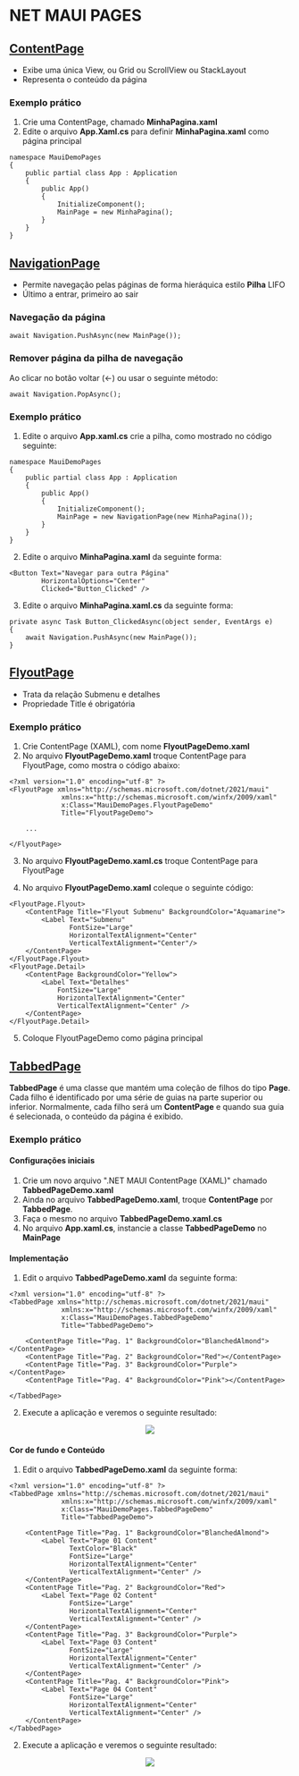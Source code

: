 # NET MAUI PAGES

## [ContentPage](https://youtu.be/9D42vT3CzO4?list=PLJ4k1IC8GhW3VlYa0p9QhV98Waka7oghq&t=478)

* Exibe uma única View, ou Grid ou ScrollView ou StackLayout
* Representa o conteúdo da página

### Exemplo prático

1. Crie uma ContentPage, chamado **MinhaPagina.xaml**
2. Edite o arquivo **App.Xaml.cs** para definir **MinhaPagina.xaml** como página principal
   
```
namespace MauiDemoPages
{
    public partial class App : Application
    {
        public App()
        {
            InitializeComponent();
            MainPage = new MinhaPagina();
        }
    }
}
```

## [NavigationPage](https://youtu.be/9D42vT3CzO4?list=PLJ4k1IC8GhW3VlYa0p9QhV98Waka7oghq&t=662)

* Permite navegação pelas páginas de forma hieráquica estilo **Pilha** LIFO
* Último a entrar, primeiro ao sair

### Navegação da página

```
await Navigation.PushAsync(new MainPage());
```

### Remover página da pilha de navegação

Ao clicar no botão voltar (<-) ou usar o seguinte método:

```
await Navigation.PopAsync();
```

### Exemplo prático

1. Edite o arquivo **App.xaml.cs** crie a pilha, como mostrado no código seguinte:

```
namespace MauiDemoPages
{
    public partial class App : Application
    {
        public App()
        {
            InitializeComponent();
            MainPage = new NavigationPage(new MinhaPagina());
        }
    }
}
```

2. Edite o arquivo **MinhaPagina.xaml** da seguinte forma:

```
<Button Text="Navegar para outra Página"
        HorizontalOptions="Center" 
        Clicked="Button_Clicked" />
```

3. Edite o arquivo **MinhaPagina.xaml.cs** da seguinte forma:

```
private async Task Button_ClickedAsync(object sender, EventArgs e)
{
    await Navigation.PushAsync(new MainPage());
}
```

## [FlyoutPage](https://youtu.be/T3HPTy86rU4?list=PLJ4k1IC8GhW3VlYa0p9QhV98Waka7oghq)

* Trata da relação Submenu e detalhes
* Propriedade Title é obrigatória

### Exemplo prático

1. Crie ContentPage (XAML), com nome **FlyoutPageDemo.xaml**
2. No arquivo **FlyoutPageDemo.xaml** troque ContentPage para FlyoutPage, como mostra o código abaixo:

```
<?xml version="1.0" encoding="utf-8" ?>
<FlyoutPage xmlns="http://schemas.microsoft.com/dotnet/2021/maui"
             xmlns:x="http://schemas.microsoft.com/winfx/2009/xaml"
             x:Class="MauiDemoPages.FlyoutPageDemo"
             Title="FlyoutPageDemo">

    ...

</FlyoutPage>
```

3. No arquivo **FlyoutPageDemo.xaml.cs** troque ContentPage para FlyoutPage
   
4. No arquivo **FlyoutPageDemo.xaml** coleque o seguinte código:

```
<FlyoutPage.Flyout>
    <ContentPage Title="Flyout Submenu" BackgroundColor="Aquamarine">
        <Label Text="Submenu"
               FontSize="Large"
               HorizontalTextAlignment="Center" 
               VerticalTextAlignment="Center"/>
    </ContentPage>
</FlyoutPage.Flyout>
<FlyoutPage.Detail>
    <ContentPage BackgroundColor="Yellow">
        <Label Text="Detalhes" 
            FontSize="Large"
            HorizontalTextAlignment="Center" 
            VerticalTextAlignment="Center" />    
    </ContentPage>
</FlyoutPage.Detail>
```

5. Coloque FlyoutPageDemo como página principal

## [TabbedPage](https://youtu.be/T3HPTy86rU4?list=PLJ4k1IC8GhW3VlYa0p9QhV98Waka7oghq&t=542)

**TabbedPage** é uma classe que mantém uma coleção de filhos do tipo **Page**. Cada filho é identificado por uma série de guias na parte superior ou inferior. Normalmente, cada filho será um **ContentPage** e quando sua guia é selecionada, o conteúdo da página é exibido.

### Exemplo prático

#### Configurações iniciais

1. Crie um novo arquivo ".NET MAUI ContentPage (XAML)" chamado **TabbedPageDemo.xaml**
2. Ainda no arquivo **TabbedPageDemo.xaml**, troque **ContentPage** por **TabbedPage**. 
3. Faça o mesmo no arquivo **TabbedPageDemo.xaml.cs**
4. No arquivo **App.xaml.cs**, instancie a classe **TabbedPageDemo** no **MainPage**

#### Implementação

1. Edit o arquivo **TabbedPageDemo.xaml** da seguinte forma:

```
<?xml version="1.0" encoding="utf-8" ?>
<TabbedPage xmlns="http://schemas.microsoft.com/dotnet/2021/maui"
             xmlns:x="http://schemas.microsoft.com/winfx/2009/xaml"
             x:Class="MauiDemoPages.TabbedPageDemo"
             Title="TabbedPageDemo">

    <ContentPage Title="Pag. 1" BackgroundColor="BlanchedAlmond"></ContentPage>
    <ContentPage Title="Pag. 2" BackgroundColor="Red"></ContentPage>
    <ContentPage Title="Pag. 3" BackgroundColor="Purple"></ContentPage>
    <ContentPage Title="Pag. 4" BackgroundColor="Pink"></ContentPage>

</TabbedPage>
```

2. Execute a aplicação e veremos o seguinte resultado:

<p align="center"><img src="mauiPage01.png" /></p>   

#### Cor de fundo e Conteúdo

1. Edit o arquivo **TabbedPageDemo.xaml** da seguinte forma:

```
<?xml version="1.0" encoding="utf-8" ?>
<TabbedPage xmlns="http://schemas.microsoft.com/dotnet/2021/maui"
             xmlns:x="http://schemas.microsoft.com/winfx/2009/xaml"
             x:Class="MauiDemoPages.TabbedPageDemo"
             Title="TabbedPageDemo">

    <ContentPage Title="Pag. 1" BackgroundColor="BlanchedAlmond">
        <Label Text="Page 01 Content"
               TextColor="Black"
               FontSize="Large"
               HorizontalTextAlignment="Center"
               VerticalTextAlignment="Center" />
    </ContentPage>
    <ContentPage Title="Pag. 2" BackgroundColor="Red">
        <Label Text="Page 02 Content"
               FontSize="Large"
               HorizontalTextAlignment="Center"
               VerticalTextAlignment="Center" />
    </ContentPage>
    <ContentPage Title="Pag. 3" BackgroundColor="Purple">
        <Label Text="Page 03 Content"
               FontSize="Large"
               HorizontalTextAlignment="Center"
               VerticalTextAlignment="Center" />
    </ContentPage>
    <ContentPage Title="Pag. 4" BackgroundColor="Pink">
        <Label Text="Page 04 Content"
               FontSize="Large"
               HorizontalTextAlignment="Center"
               VerticalTextAlignment="Center" />
    </ContentPage>
</TabbedPage>
```

2. Execute a aplicação e veremos o seguinte resultado:

<p align="center"><img src="mauiPage02.jpeg" /></p>

<!--
# NET MAUI PAGES
## TabbedPage
### Exemplo prático
#### Cor de fundo e Conteúdo
-------------------------

# NET MAUI PAGES
## ContentPage
### Exemplo prático
## NavigationPage
### Navegação da página
### Remover página da pilha de navegação
### Exemplo prático
## FlyoutPage
### Exemplo prático
## TabbedPage
### Exemplo prático
#### Configurações iniciais
#### Implementação
#### Cor de fundo e Conteúdo
-->